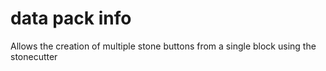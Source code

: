 # data pack info
Allows the creation of multiple stone buttons from a single block using the stonecutter
